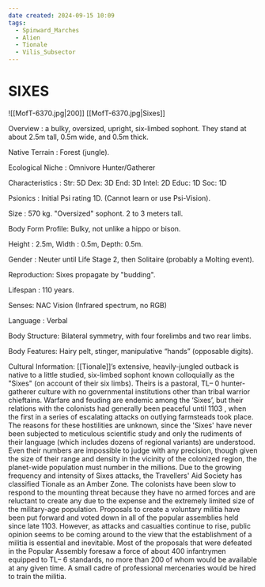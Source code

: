 ```yaml
---
date created: 2024-09-15 10:09
tags:
  - Spinward_Marches
  - Alien
  - Tionale
  - Vilis_Subsector
---
```


# SIXES

![[MofT-6370.jpg|200]]
[[MofT-6370.jpg|Sixes]]

Overview : a bulky, oversized, upright, six-limbed sophont. They stand at about 2.5m tall, 0.5m wide, and 0.5m thick. 

Native Terrain : Forest (jungle). 

Ecological Niche : Omnivore Hunter/Gatherer 

Characteristics : Str: 5D Dex: 3D End: 3D Intel: 2D Educ: 1D Soc: 1D 

Psionics : Initial Psi rating 1D. (Cannot learn or use Psi-Vision). 

Size : 570 kg. "Oversized" sophont. 2 to 3 meters tall. 

Body Form Profile: Bulky, not unlike a hippo or bison. 

Height : 2.5m, Width : 0.5m, Depth: 0.5m. 

Gender : Neuter until Life Stage 2, then Solitaire (probably a Molting event). 

Reproduction: Sixes propagate by "budding". 

Lifespan : 110 years. 

Senses: NAC Vision (Infrared spectrum, no RGB) 

Language : Verbal 

Body Structure: Bilateral symmetry, with four forelimbs and two rear limbs. 

Body Features: Hairy pelt, stinger, manipulative “hands” (opposable digits). 

Cultural Information: [[Tionale]]’s extensive, heavily-jungled outback is native to a little studied, six-limbed sophont known colloquially as the "Sixes" (on account of their six limbs). Theirs is a pastoral, TL– 0 hunter-gatherer culture with no governmental institutions other than tribal warrior chieftains. Warfare and feuding are endemic among the ‘Sixes’, but their relations with the colonists had generally been peaceful until 1103 , when the first in a series of escalating attacks on outlying farmsteads took place. The reasons for these hostilities are unknown, since the 'Sixes' have never been subjected to meticulous scientific study and only the rudiments of their language (which includes dozens of regional variants) are understood. Even their numbers are impossible to judge with any precision, though given the size of their range and density in the vicinity of the colonized region, the planet-wide population must number in the millions. Due to the growing frequency and intensity of Sixes attacks, the Travellers' Aid Society has classified Tionale as an Amber Zone. The colonists have been slow to respond to the mounting threat because they have no armed forces and are reluctant to create any due to the expense and the extremely limited size of the military-age population. Proposals to create a voluntary militia have been put forward and voted down in all of the popular assemblies held since late 1103. However, as attacks and casualties continue to rise, public opinion seems to be coming around to the view that the establishment of a militia is essential and inevitable. Most of the proposals that were defeated in the Popular Assembly foresaw a force of about 400 infantrymen equipped to TL– 6 standards, no more than 200 of whom would be available at any given time. A small cadre of professional mercenaries would be hired to train the militia.
